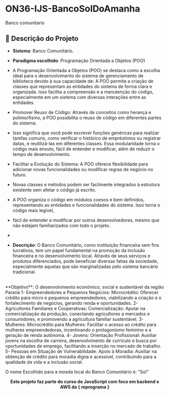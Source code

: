 # ON36-IJS-BancoSolDoAmanha
Banco comunitario
<br> 

## 📂  Descrição do Projeto

- **Sistema**: Banco Comunitário.
- **Paradigma escolhido**:  Programação Orientada a Objetos (POO)

- A Programação Orientada a Objetos (POO) se destaca como a escolha ideal para o desenvolvimento do sistema de gerenciamento de biblioteca devido à sua capacidade de:
  A POO permite a criação de classes que representam as entidades do sistema de forma clara e organizada. Isso facilita a compreensão e a manutenção do código,
  especialmente em um sistema com diversas interações entre as entidades.
- Promover Reuso de Código: Através de conceitos como herança e polimorfismo, a POO possibilita o reuso de código em diferentes partes do sistema.
- Isso significa que você pode escrever funções genéricas para realizar tarefas comuns, como verificar o histórico de empréstimos ou registrar datas,
  e reutilizá-las em diferentes classes. Essa modularidade torna o código mais enxuto, fácil de entender e modificar, além de reduzir o tempo de desenvolvimento.
- Facilitar a Evolução do Sistema: A POO oferece flexibilidade para adicionar novas funcionalidades ou modificar regras de negócio no futuro.
- Novas classes e métodos podem ser facilmente integrados à estrutura existente sem afetar o código já escrito. 
-  A POO organiza o código em módulos coesos e bem definidos, representando as entidades e funcionalidades do sistema. Isso torna o código mais legível,
-  fácil de entender e modificar por outros desenvolvedores, mesmo que não estejam familiarizados com todo o projeto.

-  
- **Descrição**: 
O Banco Comunitário, como instituição financeira sem fins lucrativos, tem um papel fundamental na promoção da inclusão financeira e no desenvolvimento local. Através de seus serviços e produtos diferenciados, pode beneficiar diversas fatias da sociedade, especialmente aquelas que são marginalizadas pelo sistema bancário tradicional.
<br>
**Objetivo**: O desenvolvimento econômico, social e sustentável da região Paraná
  1- Empreendedores e Pequenos Negócios:
     Microcrédito: Oferecer crédito para micro e pequenos empreendedores, viabilizando a criação e o fortalecimento de negócios, gerando renda e oportunidades.
  2- Agricultores Familiares e Cooperativas:
     Comercialização: Apoiar na comercialização da produção, conectando agricultores a mercados e consumidores, e promovendo a agricultura familiar sustentável.
  3- Mulheres:
     Microcrédito para Mulheres: Facilitar o acesso ao crédito para mulheres empreendedoras, incentivando o protagonismo feminino e a geração de renda autônoma.
  4- Jovens:
      Orientação Profissional: Auxiliar jovens na escolha de carreira, desenvolvimento de currículo e busca por oportunidades de emprego, facilitando a inserção no mercado de trabalho.
  5- Pessoas em Situação de Vulnerabilidade:
     Apoio à Moradia: Auxiliar na obtenção de crédito para moradia digna e acessível, contribuindo para a qualidade de vida e a inclusão social.
  
<br>

O nome Escolhido para a moeda local do Banco Comunitário é: "Sol"

<strong><p align = "center"> Este projeto faz parte do curso de JavaScript com foco em backend e AWS da { reprograma } </p></strong>
